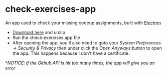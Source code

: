 # check-exercises-app
An app used to check your missing codeup assignments, built with [Electron](https://electronjs.org/)


*   [Download here](https://github.com/xaviersalazar/check-exercises-app/releases/download/1.2.1/check-exercises-darwin-x64-1.2.1.zip) and unzip
*   Run the check-exercises.app file
*   After opening the app, you'll also need to goto your *System Preferences -> Security & Privacy* then under click the *Open Anyways* button to open the app. This happens because I  don't have a certificate.

**NOTICE: if the Github API is hit too many times, the app will give you an error*
